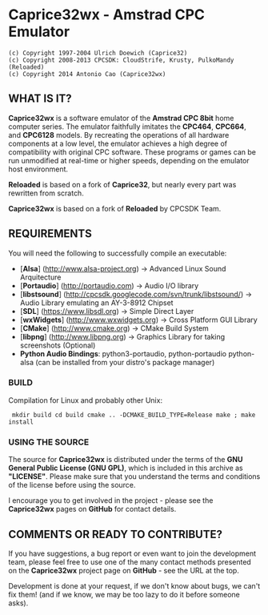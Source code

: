 # Caprice32wx - Amstrad CPC Emulator

```
(c) Copyright 1997-2004 Ulrich Doewich (Caprice32)
(c) Copyright 2008-2013 CPCSDK: CloudStrife, Krusty, PulkoMandy (Reloaded)
(c) Copyright 2014 Antonio Cao (Caprice32wx)
```

## WHAT IS IT?

**Caprice32wx** is a software emulator of the **Amstrad CPC 8bit** home computer series. The emulator faithfully imitates the **CPC464**, **CPC664**, and **CPC6128** models. By recreating the operations of all hardware components at a low level, the emulator achieves a high degree of compatibility with original CPC software. These programs or games can be run unmodified at real-time or higher speeds, depending on the emulator host environment.

**Reloaded** is based on a fork of **Caprice32**, but nearly every part was rewritten from scratch.

**Caprice32wx** is based on a fork of **Reloaded** by CPCSDK Team.


## REQUIREMENTS

You will need the following to successfully compile an executable:

 - [**Alsa**] (http://www.alsa-project.org) -> Advanced Linux Sound Arquitecture
 - [**Portaudio**] (http://portaudio.com) -> Audio I/O library
 - [**libstsound**] (http://cpcsdk.googlecode.com/svn/trunk/libstsound/) -> Audio Library emulating an AY-3-8912 Chipset
 - [**SDL**] (https://www.libsdl.org) -> Simple Direct Layer
 - [**wxWidgets**] (http://www.wxwidgets.org) -> Cross Platform GUI Library
 - [**CMake**] (http://www.cmake.org) -> CMake Build System
 - [**libpng**] (http://www.libpng.org) -> Graphics Library for taking screenshots (Optional)
 - **Python Audio Bindings**: python3-portaudio, python-portaudio python-alsa (can be installed from your distro's package manager)


### BUILD

Compilation for Linux and probably other Unix:

` mkdir build
	cd build
	cmake .. -DCMAKE_BUILD_TYPE=Release
	make ; make install`


### USING THE SOURCE

The source for **Caprice32wx** is distributed under the terms of the **GNU General Public License (GNU GPL)**, which is included in this archive as **"LICENSE"**. Please make sure that you understand the terms and conditions of the license before using the source.

I encourage you to get involved in the project - please see the **Caprice32wx** pages on **GitHub** for contact details.


## COMMENTS OR READY TO CONTRIBUTE?

If you have suggestions, a bug report or even want to join the development team, please feel free to use one of the many contact methods presented on the **Caprice32wx** project page on **GitHub** - see the URL at the top.

Development is done at your request, if we don't know about bugs, we can't fix them! (and if we know, we may be too lazy to do it before someone asks).
